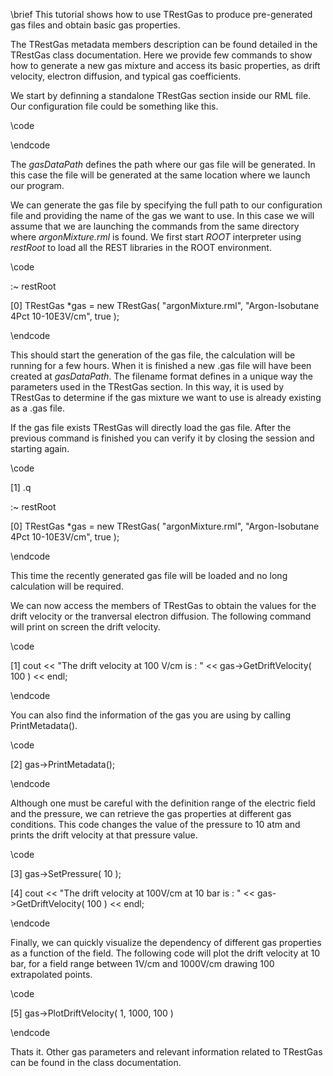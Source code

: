 \brief This tutorial shows how to use TRestGas to produce pre-generated gas files and obtain basic gas properties.

The TRestGas metadata members description can be found detailed in the TRestGas class documentation. Here we provide few commands to show how to generate a new gas mixture and access its basic properties, as drift velocity, electron diffusion, and typical gas coefficients.

We start by definning a standalone TRestGas section inside our RML file. Our configuration file could be something like this.

\code
<!-- File : argonMixture.rml -->

<globals>
    <parameter name="gasDataPath" value="." />
</globals>

<section TRestGas name="Argon-Isobutane 4Pct 10-10E3V/cm" title="Argon-Isobutane Mixture (4Pct Isobutane)">
    <parameter name="pressure" value="1" />
    <parameter name="temperature" value="293.15" />
    <parameter name="maxElectronEnergy" value="400" />
    <parameter name="W_value" value="26.145" />
    <parameter name="nCollisions" value="10" />
    <eField Emin="10" Emax="1000." nodes="20" />
    <gasComponent name="ar" fraction="0.96" />
    <gasComponent name="iC4H10" fraction="0.04" />
</section>
\endcode

The *gasDataPath* defines the path where our gas file will be generated. In this case the file will be generated at the same location where we launch our program.

We can generate the gas file by specifying the full path to our configuration file and providing the name of the gas we want to use. In this case we will assume that we are launching the commands from the same directory where *argonMixture.rml* is found. We first start *ROOT* interpreter using *restRoot* to load all the REST libraries in the ROOT environment.

\code

:~ restRoot

[0] TRestGas *gas = new TRestGas( "argonMixture.rml", "Argon-Isobutane 4Pct 10-10E3V/cm", true );

\endcode

This should start the generation of the gas file, the calculation will be running for a few hours. When it is finished a new .gas file will have been created at *gasDataPath*. The filename format defines in a unique way the parameters used in the TRestGas section. In this way, it is used by TRestGas to determine if the gas mixture we want to use is already existing as a .gas file.

If the gas file exists TRestGas will directly load the gas file. After the previous command is finished you can verify it by closing the session and starting again.

\code

[1] .q

:~ restRoot

[0] TRestGas *gas = new TRestGas( "argonMixture.rml", "Argon-Isobutane 4Pct 10-10E3V/cm", true );

\endcode

This time the recently generated gas file will be loaded and no long calculation will be required.

We can now access the members of TRestGas to obtain the values for the drift velocity or the tranversal electron diffusion. The following command will print on screen the drift velocity.

\code

[1] cout << "The drift velocity at 100 V/cm is : " << gas->GetDriftVelocity( 100 ) << endl;

\endcode

You can also find the information of the gas you are using by calling PrintMetadata().

\code

[2] gas->PrintMetadata();

\endcode

Although one must be careful with the definition range of the electric field and the pressure, we can retrieve the gas properties at different gas conditions. This code changes the value of the pressure to 10 atm and prints the drift velocity at that pressure value.

\code

[3] gas->SetPressure( 10 );

[4] cout << "The drift velocity at 100V/cm at 10 bar is : " << gas->GetDriftVelocity( 100 ) << endl;

\endcode

Finally, we can quickly visualize the dependency of different gas properties as a function of the field. The following code will plot the drift velocity at 10 bar, for a field range between 1V/cm and 1000V/cm drawing 100 extrapolated points.

\code

[5] gas->PlotDriftVelocity( 1, 1000, 100 )

\endcode

Thats it. Other gas parameters and relevant information related to TRestGas can be found in the class documentation.
